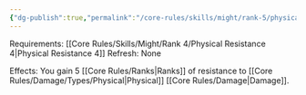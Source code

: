 ```yaml
---
{"dg-publish":true,"permalink":"/core-rules/skills/might/rank-5/physical-resistance-5/"}
---
```


Requirements: [[Core Rules/Skills/Might/Rank 4/Physical Resistance 4\|Physical Resistance 4]]
Refresh: None

Effects:
You gain 5 [[Core Rules/Ranks\|Ranks]] of resistance to [[Core Rules/Damage/Types/Physical\|Physical]] [[Core Rules/Damage\|Damage]].